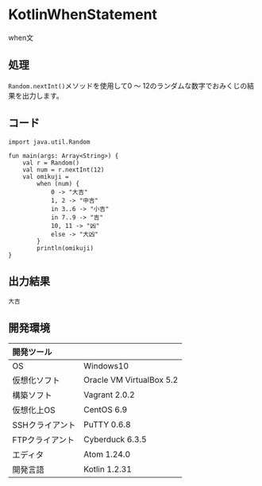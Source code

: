 # KotlinWhenStatement
when文

## 処理
`Random.nextInt()`メソッドを使用して0 ～ 12のランダムな数字でおみくじの結果を出力します。

## コード
```
import java.util.Random

fun main(args: Array<String>) {
    val r = Random()
    val num = r.nextInt(12)
    val omikuji =
        when (num) {
            0 -> "大吉"
            1, 2 -> "中吉"
            in 3..6 -> "小吉"
            in 7..9 -> "吉"
            10, 11 -> "凶"
            else -> "大凶"
        }
        println(omikuji)
}
```

## 出力結果  
```
大吉
```

## 開発環境
| 開発ツール |  |
|:-|:-|
| OS | Windows10 |
| 仮想化ソフト | Oracle VM VirtualBox 5.2 |
| 構築ソフト | Vagrant 2.0.2 |
| 仮想化上OS | CentOS 6.9 |
| SSHクライアント | PuTTY 0.6.8 |
| FTPクライアント | Cyberduck 6.3.5 |
| エディタ | Atom 1.24.0 |
| 開発言語 | Kotlin 1.2.31 |
